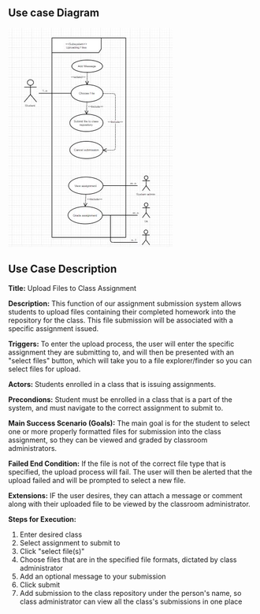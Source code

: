 ## Use case Diagram
<img src= "https://github.com/Bms67r/bms67r/blob/master/Assignment2/Upload-UseCaseDiagram.JPG" alt= "Use Case">
<br>

## Use Case Description

**Title:** Upload Files to Class Assignment <br>

**Description:** This function of our assignment submission system allows students to upload files containing their completed homework
into the repository for the class. This file submission will be associated with a specific assignment issued. <br>

**Triggers:** To enter the upload process, the user will enter the specific assignment they are submitting to, and will then be presented
with an "select files" button, which will take you to a file explorer/finder so you can select files for upload. <br>

**Actors:** Students enrolled in a class that is issuing assignments. <br>

**Precondions:** Student must be enrolled in a class that is a part of the system, and must navigate to the correct assignment to
submit to. <br>

**Main Success Scenario (Goals):** The main goal is for the student to select one or more properly formatted files for submission into
the class assignment, so they can be viewed and graded by classroom administrators. <br>

**Failed End Condition:** If the file is not of the correct file type that is specified, the upload process will fail. The user will then 
be alerted that the upload failed and will be prompted to select a new file. <br>

**Extensions:** IF the user desires, they can attach a message or comment along with their uploaded file to be viewed by the classroom
administrator. <br>

**Steps for Execution:**
1. Enter desired class
2. Select assignment to submit to
3. Click "select file(s)"
4. Choose files that are in the specified file formats, dictated by class administrator 
5. Add an optional message to your submission
6. Click submit
7. Add submission to the class repository under the person's name, so class administrator can view all the class's submissions in one place

